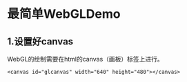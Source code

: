 # 最简单WebGLDemo

## 1.设置好canvas

WebGL的绘制需要在html的canvas（画板）标签上进行。

```
<canvas id="glcanvas" width="640" height="480"></canvas>
```

## 

